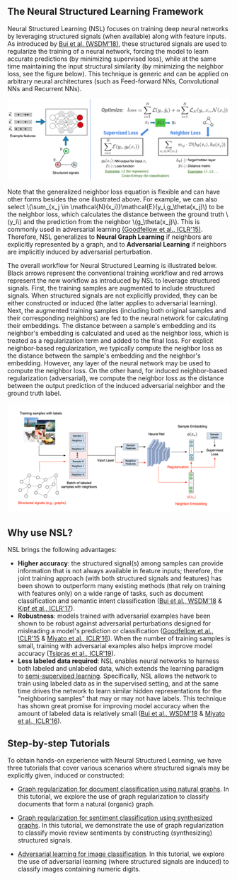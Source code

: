 ## The Neural Structured Learning Framework

Neural Structured Learning (NSL) focuses on training deep neural networks by
leveraging structured signals (when available) along with feature inputs. As
introduced by
[Bui et al. (WSDM'18)](https://ai.google/research/pubs/pub46568.pdf), these
structured signals are used to regularize the training of a neural network,
forcing the model to learn accurate predictions (by minimizing supervised loss),
while at the same time maintaining the input structural similarity (by
minimizing the neighbor loss, see the figure below). This technique is generic
and can be applied on arbitrary neural architectures (such as Feed-forward NNs,
Convolutional NNs and Recurrent NNs).

![NSL Concept](../images/nlink_figure.png)

Note that the generalized neighbor loss equation is flexible and can have other
forms besides the one illustrated above. For example, we can also select
\\(\sum_{x_j \in \mathcal{N}(x_i)}\mathcal{E}(y_i,g_\theta(x_j)\\) to be the
neighbor loss, which calculates the distance between the ground truth \\(y_i\\)
and the prediction from the neighbor \\(g_\theta(x_j)\\). This is commonly used
in adversarial learning
[(Goodfellow et al., ICLR'15)](https://arxiv.org/pdf/1412.6572.pdf). Therefore,
NSL generalizes to **Neural Graph Learning** if neighbors are explicitly
represented by a graph, and to **Adversarial Learning** if neighbors are
implicitly induced by adversarial perturbation.

The overall workflow for Neural Structured Learning is illustrated below. Black
arrows represent the conventional training workflow and red arrows represent the
new workflow as introduced by NSL to leverage structured signals. First, the
training samples are augmented to include structured signals. When structured
signals are not explicitly provided, they can be either constructed or induced
(the latter applies to adversarial learning). Next, the augmented training
samples (including both original samples and their corresponding neighbors) are
fed to the neural network for calculating their embeddings. The distance between
a sample's embedding and its neighbor's embedding is calculated and used as the
neighbor loss, which is treated as a regularization term and added to the final
loss. For explicit neighbor-based regularization, we typically compute the
neighbor loss as the distance between the sample's embedding and the neighbor's
embedding. However, any layer of the neural network may be used to compute the
neighbor loss. On the other hand, for induced neighbor-based regularization
(adversarial), we compute the neighbor loss as the distance between the output
prediction of the induced adversarial neighbor and the ground truth label.

![NSL workflow](../images/workflow_overview.png)

## Why use NSL?

NSL brings the following advantages:

*   **Higher accuracy**: the structured signal(s) among samples can provide
    information that is not always available in feature inputs; therefore, the
    joint training approach (with both structured signals and features) has been
    shown to outperform many existing methods (that rely on training with
    features only) on a wide range of tasks, such as document classification and
    semantic intent classification
    ([Bui et al., WSDM'18](https://ai.google/research/pubs/pub46568.pdf) &
    [Kipf et al., ICLR'17](https://arxiv.org/pdf/1609.02907.pdf)).
*   **Robustness**: models trained with adversarial examples have been shown to
    be robust against adversarial perturbations designed for misleading a
    model's prediction or classification
    ([Goodfellow et al., ICLR'15](https://arxiv.org/pdf/1412.6572.pdf) &
    [Miyato et al., ICLR'16](https://arxiv.org/pdf/1704.03976.pdf)). When the
    number of training samples is small, training with
    adversarial examples also helps improve model accuracy
    ([Tsipras et al., ICLR'19](https://arxiv.org/pdf/1805.12152.pdf)).
*   **Less labeled data required**: NSL enables neural networks to harness both
    labeled and unlabeled data, which extends the learning paradigm to
    [semi-supervised learning](https://en.wikipedia.org/wiki/Semi-supervised_learning).
    Specifically, NSL allows the network to train using labeled data as in the
    supervised setting, and at the same time drives the network to learn similar
    hidden representations for the "neighboring samples" that may or may not
    have labels. This technique has shown great promise for improving model
    accuracy when the amount of labeled data is relatively small
    ([Bui et al., WSDM'18](https://ai.google/research/pubs/pub46568.pdf) &
    [Miyato et al., ICLR'16](https://arxiv.org/pdf/1704.03976.pdf)).

## Step-by-step Tutorials

To obtain hands-on experience with Neural Structured Learning, we have three
tutorials that cover various scenarios where structured signals may be
explicitly given, induced or constructed:

*   [Graph regularization for document classification using natural graphs](graph_keras_mlp_cora#top_of_page).
    In this tutorial, we explore the use of graph regularization to classify
    documents that form a natural (organic) graph.

*   [Graph regularization for sentiment classification using synthesized graphs](graph_keras_lstm_imdb#top_of_page).
    In this tutorial, we demonstrate the use of graph regularization to classify
    movie review sentiments by constructing (synthesizing) structured signals.

*   [Adversarial learning for image classification](adversarial_keras_cnn_mnist#top_of_page).
    In this tutorial, we explore the use of adversarial learning (where
    structured signals are induced) to classify images containing numeric
    digits.
